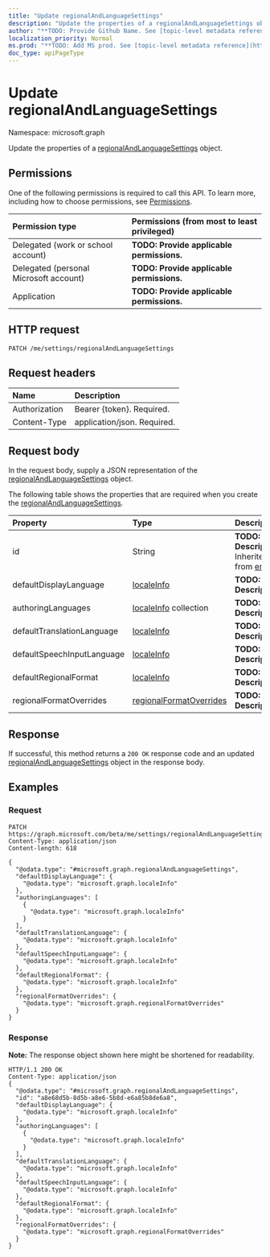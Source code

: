 ```yaml
---
title: "Update regionalAndLanguageSettings"
description: "Update the properties of a regionalAndLanguageSettings object."
author: "**TODO: Provide Github Name. See [topic-level metadata reference](https://msgo.azurewebsites.net/add/document/guidelines/metadata.html#topic-level-metadata)**"
localization_priority: Normal
ms.prod: "**TODO: Add MS prod. See [topic-level metadata reference](https://msgo.azurewebsites.net/add/document/guidelines/metadata.html#topic-level-metadata)**"
doc_type: apiPageType
---
```


# Update regionalAndLanguageSettings

Namespace: microsoft.graph

Update the properties of a [regionalAndLanguageSettings](../resources/regionalandlanguagesettings.md) object.

## Permissions
One of the following permissions is required to call this API. To learn more, including how to choose permissions, see [Permissions](/concepts/permissions-reference.md).

|Permission type|Permissions (from most to least privileged)|
|:---|:---|
|Delegated (work or school account)|**TODO: Provide applicable permissions.**|
|Delegated (personal Microsoft account)|**TODO: Provide applicable permissions.**|
|Application|**TODO: Provide applicable permissions.**|

## HTTP request

<!-- {
  "blockType": "ignored"
}
-->
``` http
PATCH /me/settings/regionalAndLanguageSettings
```

## Request headers
|Name|Description|
|:---|:---|
|Authorization|Bearer {token}. Required.|
|Content-Type|application/json. Required.|

## Request body
In the request body, supply a JSON representation of the [regionalAndLanguageSettings](../resources/regionalandlanguagesettings.md) object.

The following table shows the properties that are required when you create the [regionalAndLanguageSettings](../resources/regionalandlanguagesettings.md).

|Property|Type|Description|
|:---|:---|:---|
|id|String|**TODO: Add Description** Inherited from [entity](../resources/entity.md)|
|defaultDisplayLanguage|[localeInfo](../resources/localeinfo.md)|**TODO: Add Description**|
|authoringLanguages|[localeInfo](../resources/localeinfo.md) collection|**TODO: Add Description**|
|defaultTranslationLanguage|[localeInfo](../resources/localeinfo.md)|**TODO: Add Description**|
|defaultSpeechInputLanguage|[localeInfo](../resources/localeinfo.md)|**TODO: Add Description**|
|defaultRegionalFormat|[localeInfo](../resources/localeinfo.md)|**TODO: Add Description**|
|regionalFormatOverrides|[regionalFormatOverrides](../resources/regionalformatoverrides.md)|**TODO: Add Description**|



## Response

If successful, this method returns a `200 OK` response code and an updated [regionalAndLanguageSettings](../resources/regionalandlanguagesettings.md) object in the response body.

## Examples

### Request
<!-- {
  "blockType": "request",
  "name": "update_regionalandlanguagesettings"
}
-->
``` http
PATCH https://graph.microsoft.com/beta/me/settings/regionalAndLanguageSettings
Content-Type: application/json
Content-length: 618

{
  "@odata.type": "#microsoft.graph.regionalAndLanguageSettings",
  "defaultDisplayLanguage": {
    "@odata.type": "microsoft.graph.localeInfo"
  },
  "authoringLanguages": [
    {
      "@odata.type": "microsoft.graph.localeInfo"
    }
  ],
  "defaultTranslationLanguage": {
    "@odata.type": "microsoft.graph.localeInfo"
  },
  "defaultSpeechInputLanguage": {
    "@odata.type": "microsoft.graph.localeInfo"
  },
  "defaultRegionalFormat": {
    "@odata.type": "microsoft.graph.localeInfo"
  },
  "regionalFormatOverrides": {
    "@odata.type": "microsoft.graph.regionalFormatOverrides"
  }
}
```


### Response
**Note:** The response object shown here might be shortened for readability.
<!-- {
  "blockType": "response",
  "truncated": true
}
-->
``` http
HTTP/1.1 200 OK
Content-Type: application/json
{
  "@odata.type": "#microsoft.graph.regionalAndLanguageSettings",
  "id": "a8e68d5b-8d5b-a8e6-5b8d-e6a85b8de6a8",
  "defaultDisplayLanguage": {
    "@odata.type": "microsoft.graph.localeInfo"
  },
  "authoringLanguages": [
    {
      "@odata.type": "microsoft.graph.localeInfo"
    }
  ],
  "defaultTranslationLanguage": {
    "@odata.type": "microsoft.graph.localeInfo"
  },
  "defaultSpeechInputLanguage": {
    "@odata.type": "microsoft.graph.localeInfo"
  },
  "defaultRegionalFormat": {
    "@odata.type": "microsoft.graph.localeInfo"
  },
  "regionalFormatOverrides": {
    "@odata.type": "microsoft.graph.regionalFormatOverrides"
  }
}
```

